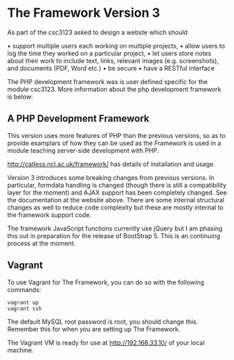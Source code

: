 # The Framework Version 3

As part of the csc3123 asked to design a webste which should
 
  • support multiple users each working on multiple projects, 
  • allow users to log the time they worked on a particular project, 
  • let users store notes about their work to include text, links, relevant images (e.g. 
  screenshots), and documents (PDF, Word etc.) 
  • be secure 
  • have a RESTful interface 
  
The PHP development framework was is user defined specific for the module csc3123. More information about the php development framework is below:

## A PHP Development Framework

This version uses more features of PHP than the previous versions, so
as to provide examplars of how they can be used as the Framework is
used in a module teaching server-side development with PHP.

http://catless.ncl.ac.uk/framework/ has details of installation and usage.

Version 3 introduces some breaking changes from previous versions. In particular, formdata handling is
changed (though there is still a compatibility layer for the moment) and AJAX support has been completely changed.
See the documentation at the website above. There are some internal structural changes as well to reduce code
complexity but these are mostly internal to the framework support code.

The framework JavaScript functions currently use jQuery but I am phasing this out in preparation for the release
of BootStrap 5. This is an continuing process at the moment.

## Vagrant

To use Vagrant for The Framework, you can do so with the following commands:

```shell
vagrant up
vagrant ssh
```

The default MySQL root password is root, you should change this. Remember this for
when you are setting up The Framework.

The Vagrant VM is ready for use at http://192.168.33.10/ of your local machine.
